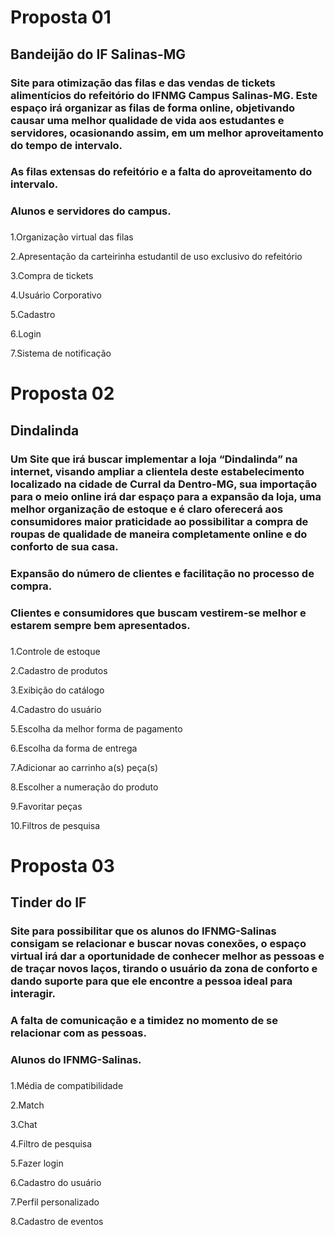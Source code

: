 # Proposta 01

## Bandeijão do IF Salinas-MG

### Site para otimização das filas e das vendas de tickets alimentícios do refeitório do IFNMG Campus Salinas-MG. Este espaço irá organizar as filas de forma online, objetivando causar uma melhor qualidade de vida aos estudantes e servidores, ocasionando assim, em um melhor aproveitamento do tempo de intervalo.

### As filas extensas do refeitório e a falta do aproveitamento do intervalo.

### Alunos e servidores do campus.

### 
1.Organização virtual das filas

2.Apresentação da carteirinha estudantil de uso exclusivo do refeitório

3.Compra de tickets 

4.Usuário Corporativo 

5.Cadastro 

6.Login

7.Sistema de notificação



# Proposta 02

## Dindalinda

### Um Site que irá buscar implementar a loja “Dindalinda” na internet, visando ampliar a clientela deste estabelecimento localizado na cidade de Curral da Dentro-MG, sua importação para o meio online irá dar espaço para a expansão da loja, uma melhor organização de estoque e é claro oferecerá aos consumidores maior praticidade ao possibilitar a compra de roupas de qualidade de maneira completamente online e do conforto de sua casa.

### Expansão do número de clientes e facilitação no processo de compra.

### Clientes e consumidores que buscam vestirem-se melhor e estarem sempre bem apresentados.

### 

1.Controle de estoque

2.Cadastro de produtos

3.Exibição do catálogo

4.Cadastro do usuário

5.Escolha da melhor forma de pagamento

6.Escolha da forma de entrega

7.Adicionar ao carrinho a(s) peça(s)

8.Escolher a numeração do produto

9.Favoritar peças

10.Filtros de pesquisa

# Proposta 03

## Tinder do IF

### Site para possibilitar que os alunos do IFNMG-Salinas consigam se relacionar e buscar novas conexões, o espaço virtual irá dar a oportunidade de conhecer melhor as pessoas e de traçar novos laços, tirando o usuário da zona de conforto e dando suporte para que ele encontre a pessoa ideal para interagir.

### A falta de comunicação e a timidez no momento de se relacionar com as pessoas.

### Alunos do IFNMG-Salinas.

###

1.Média de compatibilidade

2.Match

3.Chat

4.Filtro de pesquisa

5.Fazer login

6.Cadastro do usuário

7.Perfil personalizado

8.Cadastro de eventos

